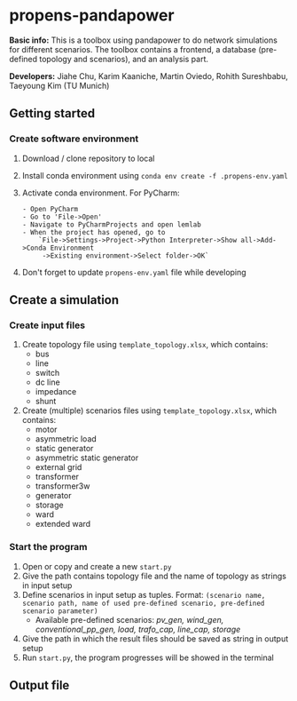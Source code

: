 # propens-pandapower
**Basic info:** This is a toolbox using pandapower to do network simulations for different scenarios. The toolbox contains a frontend, a database (pre-defined topology and scenarios), and an analysis part.

**Developers:** Jiahe Chu, Karim Kaaniche, Martin Oviedo, Rohith Sureshbabu, Taeyoung Kim (TU Munich)


## Getting started

### Create software environment

1. Download / clone repository to local
2. Install conda environment using `conda env create -f .propens-env.yaml` 
3. Activate conda environment. For PyCharm:

       - Open PyCharm
       - Go to 'File->Open'
       - Navigate to PyCharmProjects and open lemlab
       - When the project has opened, go to 
           `File->Settings->Project->Python Interpreter->Show all->Add->Conda Environment
            ->Existing environment->Select folder->OK`

4. Don't forget to update `propens-env.yaml` file while developing


## Create a simulation

### Create input files

1. Create topology file using `template_topology.xlsx`, which contains:
   - bus
   - line
   - switch
   - dc line
   - impedance
   - shunt
2. Create (multiple) scenarios files using `template_topology.xlsx`, which contains:
   - motor
   - asymmetric load
   - static generator
   - asymmetric static generator
   - external grid
   - transformer
   - transformer3w
   - generator
   - storage
   - ward
   - extended ward

### Start the program

1. Open or copy and create a new `start.py`
2. Give the path contains topology file and the name of topology as strings in input setup
3. Define scenarios in input setup as tuples. Format: `(scenario name, scenario path, name of used pre-defined scenario, pre-defined scenario parameter)`
   - Available pre-defined scenarios: _pv_gen, wind_gen, conventional_pp_gen, load, trafo_cap, line_cap, storage_
4. Give the path in which the result files should be saved as string in output setup
5. Run `start.py`, the program progresses will be showed in the terminal

## Output file

